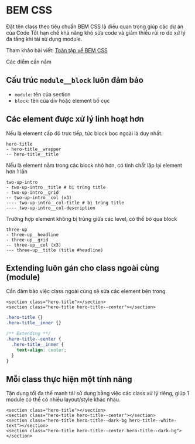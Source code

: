 # BEM CSS

Đặt tên class theo tiêu chuẩn BEM CSS là điều quan trọng giúp các dự án của Code Tốt hạn chế khả năng khó sửa code và giảm thiểu rủi ro do xử lý đa tầng khi tái sử dụng module.

Tham khảo bài viết: [Toàn tập về BEM CSS](https://codetot.net/toan-tap-ve-bem-css/)

Các điểm cần nắm

## Cấu trúc `module__block` luôn đảm bảo

- `module`: tên của section
- `block`: tên của div hoặc element bố cục

## Các element được xử lý linh hoạt hơn

Nếu là element cấp độ trực tiếp, tức block bọc ngoài là duy nhất.

```
hero-title
- hero-title__wrapper
-- hero-title__title
```

Nếu là element nằm trong các block nhỏ hơn, có tính chất lặp lại element hơn 1 lần

```
two-up-intro
- two-up-intro__title # bị trùng title
- two-up-intro__grid
-- two-up-intro__col (x3)
---- two-up-intro__col-title # bị trùng title
---- two-up-intro__col-description
```

Trường hợp element không bị trùng giữa các level, có thể bỏ qua block

```
three-up
- three-up__headline
- three-up__grid
-- three-up__col (x3)
--- three-up__title (title #headline)
```

## Extending luôn gán cho class ngoài cùng (module)

Cần đảm bảo việc class ngoài cùng sẽ sửa các element bên trong.

```html5
<section class="hero-title"></section>
<section class="hero-title hero-title--center"></section>
```

```scss
.hero-title {}
.hero-title__inner {}

/** Extending **/
.hero-title--center {
  .hero-title__inner {
    text-align: center;
  }
}
```

## Mỗi class thực hiện một tính năng

Tận dụng tối đa thế mạnh tái sử dụng bằng việc các class xử lý riêng, giúp 1 module có thể có nhiều layout/style khác nhau.

```
<section class="hero-title"></section>
<section class="hero-title hero-title--center"></section>
<section class="hero-title hero-title--dark-bg hero-title--white-text"></section>
<section class="hero-title hero-title--center hero-title--dark-bg"></section>
```
